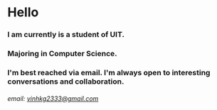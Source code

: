# Hello
### I am currently is a student of UIT.
### Majoring in Computer Science.
### I'm best reached via email. I'm always open to interesting conversations and collaboration.
###### email: vinhkg2333@gmail.com